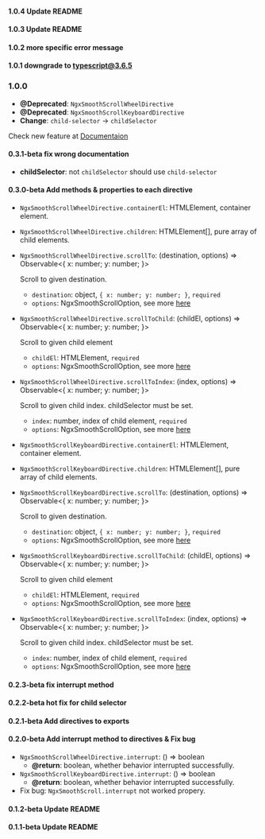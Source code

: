 #### 1.0.4 Update README
#### 1.0.3 Update README
#### 1.0.2 more specific error message
#### 1.0.1 downgrade to typescript@3.6.5

### 1.0.0
- **@Deprecated**: `NgxSmoothScrollWheelDirective`
- **@Deprecated**: `NgxSmoothScrollKeyboardDirective`
- **Change**: `child-selector` -> `childSelector`

Check new feature at [Documentaion](https://github.com/Seemspyo/ngx-smooth-scroll)

#### 0.3.1-beta fix wrong documentation
- **childSelector**: not `childSelector` should use `child-selector`

#### 0.3.0-beta Add methods & properties to each directive
- `NgxSmoothScrollWheelDirective.containerEl`: HTMLElement, container element.
- `NgxSmoothScrollWheelDirective.children`: HTMLElement[], pure array of child elements.

- `NgxSmoothScrollWheelDirective.scrollTo`: (destination, options) => Observable<{ x: number; y: number; }>

    Scroll to given destination.
    - `destination`: object, `{ x: number; y: number; }`, `required`
    - `options`: NgxSmoothScrollOption, see more [here](https://github.com/Seemspyo/ngx-smooth-scroll#scroll-option)

- `NgxSmoothScrollWheelDirective.scrollToChild`: (childEl, options) => Observable<{ x: number; y: number; }>

    Scroll to  given child element
    - `childEl`: HTMLElement, `required`
    - `options`: NgxSmoothScrollOption, see more [here](https://github.com/Seemspyo/ngx-smooth-scroll#scroll-option)

- `NgxSmoothScrollWheelDirective.scrollToIndex`: (index, options) => Observable<{ x: number; y: number; }>

    Scroll to given child index. childSelector must be set.
    - `index`: number, index of child element, `required`
    - `options`: NgxSmoothScrollOption, see more [here](https://github.com/Seemspyo/ngx-smooth-scroll#scroll-option)

- `NgxSmoothScrollKeyboardDirective.containerEl`: HTMLElement, container element.
- `NgxSmoothScrollKeyboardDirective.children`: HTMLElement[], pure array of child elements.

- `NgxSmoothScrollKeyboardDirective.scrollTo`: (destination, options) => Observable<{ x: number; y: number; }>

    Scroll to given destination.
    - `destination`: object, `{ x: number; y: number; }`, `required`
    - `options`: NgxSmoothScrollOption, see more [here](https://github.com/Seemspyo/ngx-smooth-scroll#scroll-option)

- `NgxSmoothScrollKeyboardDirective.scrollToChild`: (childEl, options) => Observable<{ x: number; y: number; }>

    Scroll to  given child element
    - `childEl`: HTMLElement, `required`
    - `options`: NgxSmoothScrollOption, see more [here](https://github.com/Seemspyo/ngx-smooth-scroll#scroll-option)

- `NgxSmoothScrollKeyboardDirective.scrollToIndex`: (index, options) => Observable<{ x: number; y: number; }>

    Scroll to given child index. childSelector must be set.
    - `index`: number, index of child element, `required`
    - `options`: NgxSmoothScrollOption, see more [here](https://github.com/Seemspyo/ngx-smooth-scroll#scroll-option)

#### 0.2.3-beta fix interrupt method
#### 0.2.2-beta hot fix for child selector
#### 0.2.1-beta Add directives to exports
#### 0.2.0-beta Add interrupt method to directives & Fix bug
- `NgxSmoothScrollWheelDirective.interrupt`: () => boolean
    - **@return**: boolean, whether behavior interrupted successfully.
- `NgxSmoothScrollKeyboardDirective.interrupt`: () => boolean
    - **@return**: boolean, whether behavior interrupted successfully.
- Fix bug: `NgxSmoothScroll.interrupt` not worked propery.
#### 0.1.2-beta Update README
#### 0.1.1-beta Update README